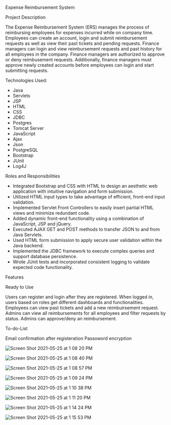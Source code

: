 Expense Reimbursement System

Project Description

The Expense Reimbursement System (ERS) manages the process of reimbursing employees for expenses incurred while on company time. Employees can create an account, login and submit reimbursement requests as well as view their past tickets and pending requests. Finance managers can login and view reimbursement requests and past history for all employees in the company. Finance managers are authorized to approve or deny reimbusement requests. Additionally, finance managers must approve newly created accounts before employees can login and start submitting requests.

Technologies Used:
 
- Java
- Servlets
- JSP
- HTML
- CSS
- JDBC
- Postgres
- Tomcat Server
- JavaScript
- Ajax
- Json
- PostgreSQL
- Bootstrap
- JUnit
- Log4J

Roles and Responsibilities

- Integrated Bootstrap and CSS with HTML to design an aesthetic web application with intuitive navigation and form submission.
- Utilized HTML input types to take advantage of efficient, front-end input validation.
- Implemented Servlet Front Controllers to easily insert partial HTML views and minimize redundant code.
- Added dynamic front-end functionality using a combination of JavaScript, JSP and jQuery.
- Executed AJAX GET and POST methods to transfer JSON to and from Java Servlets.
- Used HTML form submission to apply secure user validation within the Java backend.
- Implemented the JDBC framework to execute complex queries and support database persistence.
- Wrote JUnit tests and incorporated consistent logging to validate expected code functionality.

Features

Ready to Use

Users can register and login after they are registered.
When logged in, users based on roles get different dashboards and functionalities.
Employees can view past tickets and add a new reimbuirsement request.
Admins can view all reimbursements for all employees and filter requests by status.
Admins can approve/deny an reimbursement.

To-do-List

Email confirmation after registeration
Passoword encryption

![Screen Shot 2021-05-25 at 1 08 20 PM](https://user-images.githubusercontent.com/54957332/119540739-c59ce700-bd5b-11eb-929b-1f413d6bc94b.png)

![Screen Shot 2021-05-25 at 1 08 40 PM](https://user-images.githubusercontent.com/54957332/119540773-cfbee580-bd5b-11eb-8107-c5d6b740b04b.png)

![Screen Shot 2021-05-25 at 1 08 57 PM](https://user-images.githubusercontent.com/54957332/119540787-d2b9d600-bd5b-11eb-9029-86fd6bbc0cc0.png)

![Screen Shot 2021-05-25 at 1 09 24 PM](https://user-images.githubusercontent.com/54957332/119540803-d8afb700-bd5b-11eb-9f88-d9f8987307bb.png)

![Screen Shot 2021-05-25 at 1 10 38 PM](https://user-images.githubusercontent.com/54957332/119540822-de0d0180-bd5b-11eb-8c3a-2dc96adff699.png)

![Screen Shot 2021-05-25 at 1 11 20 PM](https://user-images.githubusercontent.com/54957332/119540834-e2391f00-bd5b-11eb-95ea-270159664927.png)

![Screen Shot 2021-05-25 at 1 14 24 PM](https://user-images.githubusercontent.com/54957332/119540861-e9f8c380-bd5b-11eb-9c02-bbe0cdf410e6.png)

![Screen Shot 2021-05-25 at 1 15 53 PM](https://user-images.githubusercontent.com/54957332/119540881-eebd7780-bd5b-11eb-9f8f-89712403ebfc.png)













